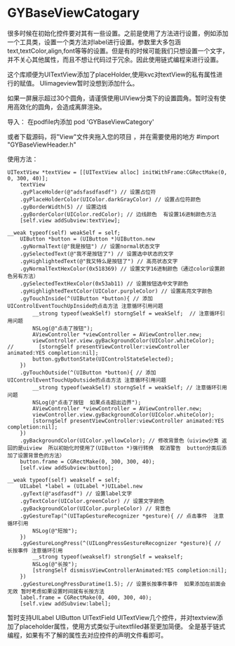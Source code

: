 # GYBaseViewCatogary
很多时候在初始化控件要对其有一些设置。之前是使用了方法进行设置，例如添加一个工具类，设置一个类方法对label进行设置。参数里大多包涵text,textColor,align,font等等的设置。但是有的时候可能我们只想设置一个文字，并不关心其他属性，而且不想让代码过于冗余。因此使用链式编程来进行设置。

这个库顺便为UITextView添加了placeHolder,使用kvc对textView的私有属性进行的赋值。
UIimageview暂时没想到添加什么。

如果一屏展示超过30个圆角，请谨慎使用UIView分类下的设置圆角。暂时没有使用高效化的圆角，会造成离屏渲染。

导入：
在podfile内添加    pod 'GYBaseViewCategory'

或者下载源码，将"View"文件夹拖入您的项目 ，并在需要使用的地方 #import "GYBaseViewHeader.h"

使用方法：
```
UITextView *textView = [[UITextView alloc] initWithFrame:CGRectMake(0, 0, 300, 40)];
    textView
    .gyPlaceHolder(@"adsfasdfasdf") // 设置占位符
    .gyPlaceHolderColor(UIColor.darkGrayColor) // 设置占位符颜色
    .gyBorderWidth(5) // 设置边线
    .gyBorderColor(UIColor.redColor); // 边线颜色  有设置16进制颜色方法
    [self.view addSubview:textView];
```
```
__weak typeof(self) weakSelf = self;
    UIButton *button = (UIButton *)UIButton.new
    .gyNormalText(@"我是按钮") // 设置normal状态文字
    .gySelectedText(@"我不是按钮了") // 设置选中状态的文字
    .gyHighlightedText(@"我又特么是按钮了") // 高亮状态文字
    .gyNormalTextHexColor(0x518369) // 设置文字16进制颜色（通过color设置颜色另有方法）
    .gySelectedTextHexColor(0x53ab11) // 设置按钮选中文字颜色
    .gyHighlightedTextColor(UIColor.purpleColor) // 设置高亮文字颜色
    .gyTouchInside(^(UIButton *button){ // 添加UIControlEventTouchUpInside的点击方法 注意循环引用问题
        __strong typeof(weakSelf) storngSelf = weakSelf;  // 注意循环引用问题
        NSLog(@"点击了按钮");
        AViewController *viewController = AViewController.new;
        viewController.view.gyBackgroundColor(UIColor.whiteColor);
//        [storngSelf presentViewController:viewController animated:YES completion:nil];
        button.gyButtonState(UIControlStateSelected);
    })
    .gyTouchOutside(^(UIButton *button){ // 添加UIControlEventTouchUpOutside的点击方法 注意循环引用问题
        __strong typeof(weakSelf) storngSelf = weakSelf; // 注意循环引用问题
        NSLog(@"点击了按钮  如果点击超出边界");
        AViewController *viewController = AViewController.new;
        viewController.view.gyBackgroundColor(UIColor.whiteColor);
        [storngSelf presentViewController:viewController animated:YES completion:nil];
    })
    .gyBackgroundColor(UIColor.yellowColor); // 修改背景色（uiview分类 返回的是uiview  所以初始化时使用了(UIButton *)强行转换  取消警告  button分类后添加了设置背景色的方法）
    button.frame = CGRectMake(0, 300, 300, 40);
    [self.view addSubview:button];
```
```
__weak typeof(self) weakself = self;
    UILabel *label = (UILabel *)UILabel.new
    .gyText(@"asdfasdf") // 设置label文字
    .gyTextColor(UIColor.greenColor) // 设置文字颜色
    .gyBackgroundColor(UIColor.purpleColor) // 背景色
    .gyGestureTap(^(UITapGestureRecognizer *gesture){ // 点击事件  注意循环引用
        NSLog(@"短按");
    })
    .gyGestureLongPress(^(UILongPressGestureRecognizer *gesture){ // 长按事件 注意循环引用
        __strong typeof(weakself) strongSelf = weakself;
        NSLog(@"长按");
        [strongSelf dismissViewControllerAnimated:YES completion:nil];
    })
    .gyGestureLongPressDuratime(1.5); // 设置长按事件事件  如果添加在前面会无效 暂时考虑如果设置时间就有长按方法 
    label.frame = CGRectMake(0, 400, 300, 40);
    [self.view addSubview:label];
```
暂时支持UILabel   UIButton   UITextField   UITextView几个控件，并对textview添加了placeholder属性，使用方式类似于uitextfiled甚至更加简便。
全是基于链式编程，如果有不了解的属性去对应控件的声明文件看即可。
